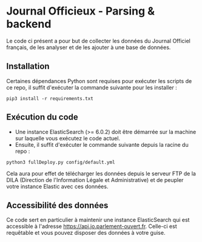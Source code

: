# Journal Officieux - Parsing & backend

Le code ci présent a pour but de collecter les données du Journal Officiel
français, de les analyser et de les ajouter à une base de données.

## Installation

Certaines dépendances Python sont requises pour exécuter les scripts de ce repo,
il suffit d'exécuter la commande suivante pour les installer :
```
pip3 install -r requirements.txt
```

## Exécution du code

* Une instance ElasticSearch (>= 6.0.2) doit être démarrée sur la machine sur laquelle
vous exécutez le code actuel.
* Ensuite, il suffit d'exécuter le commande suivante depuis la racine du repo :
```
python3 fullDeploy.py config/default.yml
```

Cela aura pour effet de télécharger les données depuis le serveur FTP de la DILA
(Direction de l'Information Légale et Administrative) et de peupler votre
instance Elastic avec ces données.

## Accessibilité des données

Ce code sert en particulier à maintenir une instance ElasticSearch qui est
accessible à l'adresse https://api.jo.parlement-ouvert.fr.
Celle-ci est requêtable et vous pouvez disposer des données à votre guise.
